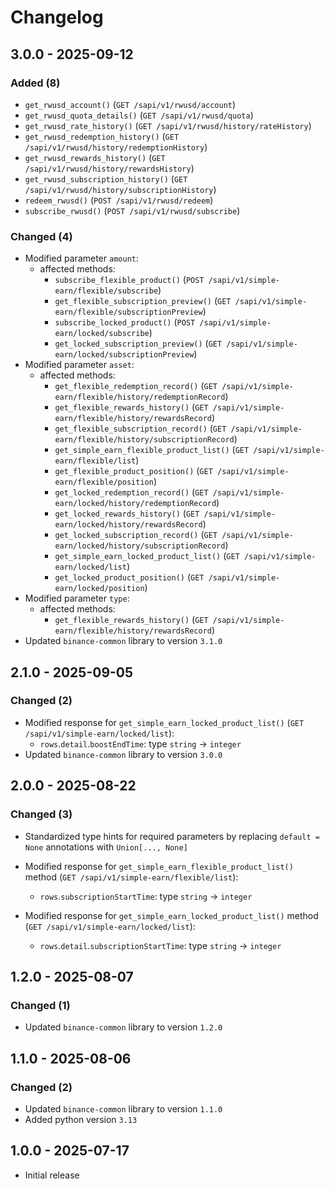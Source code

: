# Changelog

## 3.0.0 - 2025-09-12

### Added (8)

- `get_rwusd_account()` (`GET /sapi/v1/rwusd/account`)
- `get_rwusd_quota_details()` (`GET /sapi/v1/rwusd/quota`)
- `get_rwusd_rate_history()` (`GET /sapi/v1/rwusd/history/rateHistory`)
- `get_rwusd_redemption_history()` (`GET /sapi/v1/rwusd/history/redemptionHistory`)
- `get_rwusd_rewards_history()` (`GET /sapi/v1/rwusd/history/rewardsHistory`)
- `get_rwusd_subscription_history()` (`GET /sapi/v1/rwusd/history/subscriptionHistory`)
- `redeem_rwusd()` (`POST /sapi/v1/rwusd/redeem`)
- `subscribe_rwusd()` (`POST /sapi/v1/rwusd/subscribe`)

### Changed (4)

- Modified parameter `amount`:
  - affected methods:
    - `subscribe_flexible_product()` (`POST /sapi/v1/simple-earn/flexible/subscribe`)
    - `get_flexible_subscription_preview()` (`GET /sapi/v1/simple-earn/flexible/subscriptionPreview`)
    - `subscribe_locked_product()` (`POST /sapi/v1/simple-earn/locked/subscribe`)
    - `get_locked_subscription_preview()` (`GET /sapi/v1/simple-earn/locked/subscriptionPreview`)
- Modified parameter `asset`:
  - affected methods:
    - `get_flexible_redemption_record()` (`GET /sapi/v1/simple-earn/flexible/history/redemptionRecord`)
    - `get_flexible_rewards_history()` (`GET /sapi/v1/simple-earn/flexible/history/rewardsRecord`)
    - `get_flexible_subscription_record()` (`GET /sapi/v1/simple-earn/flexible/history/subscriptionRecord`)
    - `get_simple_earn_flexible_product_list()` (`GET /sapi/v1/simple-earn/flexible/list`)
    - `get_flexible_product_position()` (`GET /sapi/v1/simple-earn/flexible/position`)
    - `get_locked_redemption_record()` (`GET /sapi/v1/simple-earn/locked/history/redemptionRecord`)
    - `get_locked_rewards_history()` (`GET /sapi/v1/simple-earn/locked/history/rewardsRecord`)
    - `get_locked_subscription_record()` (`GET /sapi/v1/simple-earn/locked/history/subscriptionRecord`)
    - `get_simple_earn_locked_product_list()` (`GET /sapi/v1/simple-earn/locked/list`)
    - `get_locked_product_position()` (`GET /sapi/v1/simple-earn/locked/position`)
- Modified parameter `type`:
  - affected methods:
    - `get_flexible_rewards_history()` (`GET /sapi/v1/simple-earn/flexible/history/rewardsRecord`)
- Updated `binance-common` library to version `3.1.0`

## 2.1.0 - 2025-09-05

### Changed (2)

- Modified response for `get_simple_earn_locked_product_list()` (`GET /sapi/v1/simple-earn/locked/list`):
  - `rows`.`detail`.`boostEndTime`: type `string` → `integer`
- Updated `binance-common` library to version `3.0.0`

## 2.0.0 - 2025-08-22

### Changed (3)

- Standardized type hints for required parameters by replacing `default = None` annotations with `Union[..., None]`

- Modified response for `get_simple_earn_flexible_product_list()` method (`GET /sapi/v1/simple-earn/flexible/list`):
  - `rows`.`subscriptionStartTime`: type `string` → `integer`

- Modified response for `get_simple_earn_locked_product_list()` method (`GET /sapi/v1/simple-earn/locked/list`):
  - `rows`.`detail`.`subscriptionStartTime`: type `string` → `integer`

## 1.2.0 - 2025-08-07

### Changed (1)

- Updated `binance-common` library to version `1.2.0`

## 1.1.0 - 2025-08-06

### Changed (2)

- Updated `binance-common` library to version `1.1.0`
- Added python version `3.13`

## 1.0.0 - 2025-07-17

- Initial release
